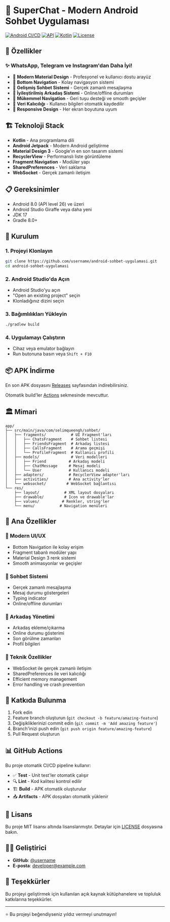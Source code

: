 # 📱 SuperChat - Modern Android Sohbet Uygulaması

[![Android CI/CD](https://github.com/username/android-sohbet-uygulamasi/actions/workflows/android.yml/badge.svg)](https://github.com/username/android-sohbet-uygulamasi/actions/workflows/android.yml)
[![API](https://img.shields.io/badge/API-26%2B-brightgreen.svg?style=flat)](https://android-arsenal.com/api?level=26)
[![Kotlin](https://img.shields.io/badge/Kotlin-1.9.0-blue.svg)](https://kotlinlang.org)
[![License](https://img.shields.io/badge/License-MIT-green.svg)](LICENSE)

## 🌟 Özellikler

### ✨ **WhatsApp, Telegram ve Instagram'dan Daha İyi!**

- 🎨 **Modern Material Design** - Profesyonel ve kullanıcı dostu arayüz
- 🧭 **Bottom Navigation** - Kolay navigasyon sistemi
- 💬 **Gelişmiş Sohbet Sistemi** - Gerçek zamanlı mesajlaşma
- 👥 **İyileştirilmiş Arkadaş Sistemi** - Online/offline durumları
- 🔄 **Mükemmel Navigation** - Geri tuşu desteği ve smooth geçişler
- 💾 **Veri Kalıcılığı** - Kullanıcı bilgileri otomatik kaydedilir
- 📱 **Responsive Design** - Her ekran boyutuna uyum

## 🏗️ Teknoloji Stack

- **Kotlin** - Ana programlama dili
- **Android Jetpack** - Modern Android geliştirme
- **Material Design 3** - Google'ın en son tasarım sistemi
- **RecyclerView** - Performanslı liste görüntüleme
- **Fragment Navigation** - Modüler yapı
- **SharedPreferences** - Veri saklama
- **WebSocket** - Gerçek zamanlı iletişim

## 📋 Gereksinimler

- Android 8.0 (API level 26) ve üzeri
- Android Studio Giraffe veya daha yeni
- JDK 17
- Gradle 8.0+

## 🚀 Kurulum

### 1. Projeyi Klonlayın
```bash
git clone https://github.com/username/android-sohbet-uygulamasi.git
cd android-sohbet-uygulamasi
```

### 2. Android Studio'da Açın
- Android Studio'yu açın
- "Open an existing project" seçin
- Klonladığınız dizini seçin

### 3. Bağımlılıkları Yükleyin
```bash
./gradlew build
```

### 4. Uygulamayı Çalıştırın
- Cihaz veya emulator bağlayın
- Run butonuna basın veya `Shift + F10`

## 📦 APK İndirme

En son APK dosyasını [Releases](https://github.com/username/android-sohbet-uygulamasi/releases) sayfasından indirebilirsiniz.

Otomatik build'ler [Actions](https://github.com/username/android-sohbet-uygulamasi/actions) sekmesinde mevcuttur.

## 🏛️ Mimari

```
app/
├── src/main/java/com/selimqueengh/sohbet/
│   ├── fragments/           # UI Fragment'ları
│   │   ├── ChatsFragment    # Sohbet listesi
│   │   ├── FriendsFragment  # Arkadaş listesi
│   │   ├── CallsFragment    # Arama geçmişi
│   │   └── ProfileFragment  # Kullanıcı profili
│   ├── models/              # Veri modelleri
│   │   ├── Friend          # Arkadaş modeli
│   │   ├── ChatMessage     # Mesaj modeli
│   │   └── User            # Kullanıcı modeli
│   ├── adapters/           # RecyclerView adapter'ları
│   ├── activities/         # Ana activity'ler
│   └── websocket/         # WebSocket bağlantısı
└── res/
    ├── layout/           # XML layout dosyaları
    ├── drawable/         # Icon ve drawable'lar
    ├── values/          # Renkler, string'ler
    └── menu/           # Navigation menüleri
```

## 🎯 Ana Özellikler

### 📱 Modern UI/UX
- Bottom Navigation ile kolay erişim
- Fragment tabanlı modüler yapı
- Material Design 3 renk sistemi
- Smooth animasyonlar ve geçişler

### 💬 Sohbet Sistemi
- Gerçek zamanlı mesajlaşma
- Mesaj durumu göstergeleri
- Typing indicator
- Online/offline durumları

### 👥 Arkadaş Yönetimi
- Arkadaş ekleme/çıkarma
- Online durumu gösterimi
- Son görülme zamanları
- Profil bilgileri

### 🔧 Teknik Özellikler
- WebSocket ile gerçek zamanlı iletişim
- SharedPreferences ile veri kalıcılığı
- Efficient memory management
- Error handling ve crash prevention

## 🤝 Katkıda Bulunma

1. Fork edin
2. Feature branch oluşturun (`git checkout -b feature/amazing-feature`)
3. Değişikliklerinizi commit edin (`git commit -m 'Add amazing feature'`)
4. Branch'inizi push edin (`git push origin feature/amazing-feature`)
5. Pull Request oluşturun

## 📊 GitHub Actions

Bu proje otomatik CI/CD pipeline kullanır:

- ✅ **Test** - Unit test'ler otomatik çalışır
- 🔍 **Lint** - Kod kalitesi kontrol edilir
- 🏗️ **Build** - APK otomatik oluşturulur
- 📤 **Artifacts** - APK dosyaları otomatik yüklenir

## 📄 Lisans

Bu proje MIT lisansı altında lisanslanmıştır. Detaylar için [LICENSE](LICENSE) dosyasına bakın.

## 👨‍💻 Geliştirici

- **GitHub**: [@username](https://github.com/username)
- **E-posta**: developer@example.com

## 🙏 Teşekkürler

Bu projeyi geliştirmek için kullanılan açık kaynak kütüphanelere ve topluluk katkılarına teşekkürler.

---

⭐ Bu projeyi beğendiyseniz yıldız vermeyi unutmayın!
